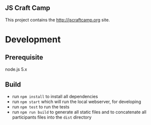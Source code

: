 ## JS Craft Camp

This project contains the http://jscraftcamp.org site.

# Development

## Prerequisite
node.js 5.x

## Build
- run `npm install` to install all dependencies
- run `npm start` which will run the local webserver, for developing
- run `npm test` to run the tests
- run `npm run build` to generate all static files and to concatenate all participants files into the `dist` directory

